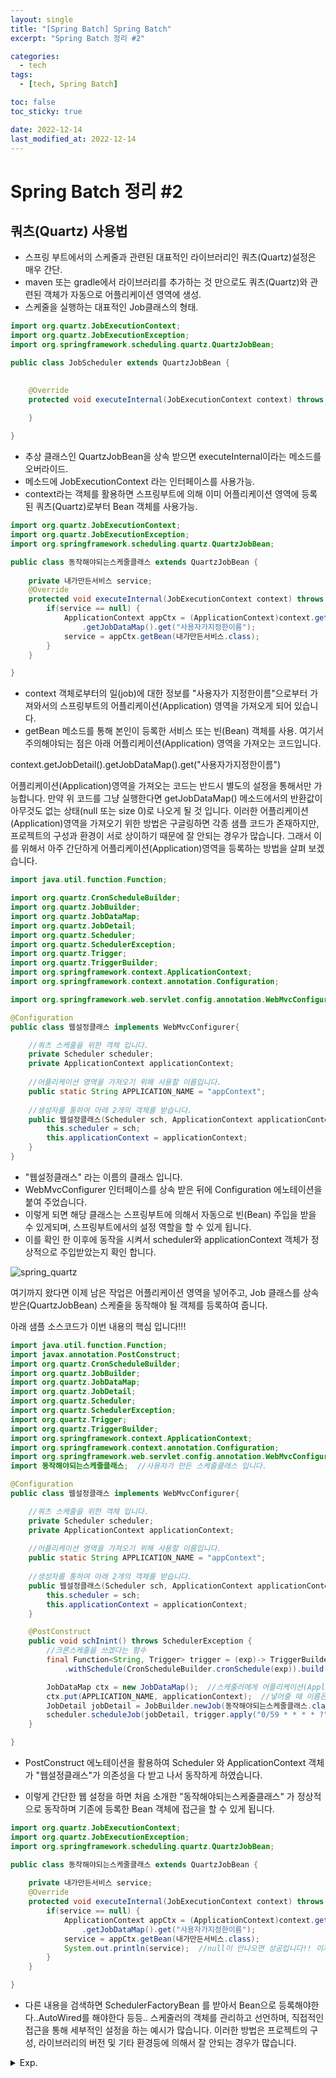 ```yaml
---
layout: single
title: "[Spring Batch] Spring Batch"
excerpt: "Spring Batch 정리 #2"

categories:
  - tech
tags:
  - [tech, Spring Batch]

toc: false
toc_sticky: true

date: 2022-12-14
last_modified_at: 2022-12-14
---
```

# Spring Batch 정리 #2
## 쿼츠(Quartz) 사용법
- 스프링 부트에서의 스케줄과 관련된 대표적인 라이브러리인 쿼츠(Quartz)설정은 매우 간단.
- maven 또는 gradle에서 라이브러리를 추가하는 것 만으로도 쿼츠(Quartz)와 관련된 객체가 자동으로 어플리케이션 영역에 생성.
- 스케줄을 실행하는 대표적인 Job클래스의 형태.

```java
import org.quartz.JobExecutionContext;
import org.quartz.JobExecutionException;
import org.springframework.scheduling.quartz.QuartzJobBean;

public class JobScheduler extends QuartzJobBean {
	

    @Override
    protected void executeInternal(JobExecutionContext context) throws JobExecutionException {
		
    }

}
```

- 추상 클래스인 QuartzJobBean을 상속 받으면 executeInternal이라는 메소드를 오버라이드.
- 메소드에 JobExecutionContext 라는 인터페이스를 사용가능.
- context라는 객체를 활용하면 스프링부트에 의해 이미 어플리케이션 영역에 등록된 쿼츠(Quartz)로부터 Bean 객체를 사용가능.

```java
import org.quartz.JobExecutionContext;
import org.quartz.JobExecutionException;
import org.springframework.scheduling.quartz.QuartzJobBean;

public class 동작해야되는스케줄클래스 extends QuartzJobBean {
	
    private 내가만든서비스 service;
    @Override
    protected void executeInternal(JobExecutionContext context) throws JobExecutionException {
        if(service == null) { 
            ApplicationContext appCtx = (ApplicationContext)context.getJobDetail()
                .getJobDataMap().get("사용자가지정한이름");
            service = appCtx.getBean(내가만든서비스.class); 
        }        
    }

}
```

- context 객체로부터의 일(job)에 대한 정보를 "사용자가 지정한이름"으로부터 가져와서의 스프링부트의 어플리케이션(Application) 영역을 가져오게 되어 있습니다.
- getBean 메소드를 통해 본인이 등록한 서비스 또는 빈(Bean) 객체를 사용.
여기서 주의해야되는 점은 아래 어플리케이션(Application) 영역을 가져오는 코드입니다.

context.getJobDetail().getJobDataMap().get("사용자가지정한이름")
 
어플리케이션(Application)영역을 가져오는 코드는 반드시 별도의 설정을 통해서만 가능합니다.
만약 위 코드를 그냥 실행한다면 getJobDataMap() 메소드에서의 반환값이 아무것도 없는 상태(null 또는 size 0)로 나오게 될 것 입니다.
이러한 어플리케이션(Application)영역을 가져오기 위한 방법은 구글링하면 각종 샘플 코드가 존재하지만, 프로젝트의 구성과 환경이 서로 상이하기 때문에 잘 안되는 경우가 많습니다.
그래서 이를 위해서 아주 간단하게 어플리케이션(Application)영역을 등록하는 방법을 살펴 보겠습니다.

```java
import java.util.function.Function;

import org.quartz.CronScheduleBuilder;
import org.quartz.JobBuilder;
import org.quartz.JobDataMap;
import org.quartz.JobDetail;
import org.quartz.Scheduler;
import org.quartz.SchedulerException;
import org.quartz.Trigger;
import org.quartz.TriggerBuilder;
import org.springframework.context.ApplicationContext;
import org.springframework.context.annotation.Configuration;

import org.springframework.web.servlet.config.annotation.WebMvcConfigurer;

@Configuration
public class 웹설정클래스 implements WebMvcConfigurer{

    //쿼츠 스케줄을 위한 객체 입니다.
    private Scheduler scheduler;
    private ApplicationContext applicationContext;
    
    //어플리케이션 영역을 가져오기 위해 사용할 이름입니다.
    public static String APPLICATION_NAME = "appContext"; 
	
    //생성자를 통하여 아래 2개의 객체를 받습니다.
    public 웹설정클래스(Scheduler sch, ApplicationContext applicationContext) {
        this.scheduler = sch;
        this.applicationContext = applicationContext;
    }
}
```

- "웹설정클래스" 라는 이름의 클래스 입니다.
- WebMvcConfigurer 인터페이스를 상속 받은 뒤에 Configuration 에노테이션을 붙여 주었습니다.
- 이렇게 되면 해당 클래스는 스프링부트에 의해서 자동으로 빈(Bean) 주입을 받을 수 있게되며, 스프링부트에서의 설정 역할을 할 수 있게 됩니다.
- 이를 확인 한 이후에 동작을 시켜서 scheduler와 applicationContext 객체가 정상적으로 주입받았는지 확인 합니다.

![spring_quartz](./../../images/tech/spring_batch_quartz.png)

여기까지 왔다면 이제 남은 작업은 어플리케이션 영역을 넣어주고, Job 클래스를 상속받은(QuartzJobBean) 스케줄을 동작해야 될 객체를 등록하여 줍니다.

아래 샘플 소스코드가 이번 내용의 핵심 입니다!!!

```java
import java.util.function.Function;
import javax.annotation.PostConstruct;
import org.quartz.CronScheduleBuilder;
import org.quartz.JobBuilder;
import org.quartz.JobDataMap;
import org.quartz.JobDetail;
import org.quartz.Scheduler;
import org.quartz.SchedulerException;
import org.quartz.Trigger;
import org.quartz.TriggerBuilder;
import org.springframework.context.ApplicationContext;
import org.springframework.context.annotation.Configuration;
import org.springframework.web.servlet.config.annotation.WebMvcConfigurer;
import 동작해야되는스케줄클래스;  //사용자가 만든 스케줄클래스 입니다.

@Configuration
public class 웹설정클래스 implements WebMvcConfigurer{

    //쿼츠 스케줄을 위한 객체 입니다.
    private Scheduler scheduler;
    private ApplicationContext applicationContext;
    
    //어플리케이션 영역을 가져오기 위해 사용할 이름입니다.
    public static String APPLICATION_NAME = "appContext"; 
	
    //생성자를 통하여 아래 2개의 객체를 받습니다.
    public 웹설정클래스(Scheduler sch, ApplicationContext applicationContext) {
        this.scheduler = sch;
        this.applicationContext = applicationContext;
    }

    @PostConstruct
    public void schInint() throws SchedulerException {
        //크론스케줄을 쓰겠다는 함수
        final Function<String, Trigger> trigger = (exp)-> TriggerBuilder.newTrigger() 
            .withSchedule(CronScheduleBuilder.cronSchedule(exp)).build();

        JobDataMap ctx = new JobDataMap();  //스케줄러에게 어플리케이션(Application)영역을 넣어 줍니다.  
        ctx.put(APPLICATION_NAME, applicationContext);  //넣어줄 때 이름은 "appContext" 입니다.
        JobDetail jobDetail = JobBuilder.newJob(동작해야되는스케줄클래스.class).setJobData(ctx).build();  //스케줄을 생성해서
        scheduler.scheduleJob(jobDetail, trigger.apply("0/59 * * * * ?"));  //크론형식을 더해 시작합니다
    }

}
```

- PostConstruct 에노테이션을 활용하여 Scheduler 와 ApplicationContext 객체가 "웹설정클래스"가 의존성을 다 받고 나서 동작하게 하였습니다.

- 이렇게 간단한 웹 설정을 하면 처음 소개한 "동작해야되는스케줄클래스" 가 정상적으로 동작하며 기존에 등록한 Bean 객체에 접근을 할 수 있게 됩니다.

```java
import org.quartz.JobExecutionContext;
import org.quartz.JobExecutionException;
import org.springframework.scheduling.quartz.QuartzJobBean;

public class 동작해야되는스케줄클래스 extends QuartzJobBean {
	
    private 내가만든서비스 service;
    @Override
    protected void executeInternal(JobExecutionContext context) throws JobExecutionException {
        if(service == null) { 
            ApplicationContext appCtx = (ApplicationContext)context.getJobDetail()
                .getJobDataMap().get("사용자가지정한이름");
            service = appCtx.getBean(내가만든서비스.class); 
            System.out.println(service);  //null이 안나오면 성공입니다!! 이제 원하는작업 ㄱㄱ!
        }        
    }

}
```

- 다른 내용을 검색하면 SchedulerFactoryBean 를 받아서 Bean으로 등록해야한다..AutoWired를 해야한다 등등..
스케줄러의 객체를 관리하고 선언하며, 직접적인 접근을 통해 세부적인 설정을 하는 예시가 많습니다.
이러한 방법은 프로젝트의 구성, 라이브러리의 버전 및 기타 환경등에 의해서 잘 안되는 경우가 많습니다.

<details>
  <summary>Exp.</summary>  
  <pre>

### 참조

- CustomQuartzJob

```java
@EqualsAndHashCode(callSuper=false)
@Data
@Slf4j
@NonNullApi
public class CustomQuartzJob extends QuartzJobBean {

    @Override
    protected void executeInternal(JobExecutionContext context) {
        try{
            PThemeExhbtMgtVO pthemeExhbtMgtVO = (PThemeExhbtMgtVO) context.getMergedJobDataMap().get("themeExhbtMgtVO");
            DsThemeExhbtMstVo dsthemeExhbtMstVO = new DsThemeExhbtMstVo();
            BeanUtils.copyProperties(pthemeExhbtMgtVO, dsthemeExhbtMstVO);
            ApplicationContext ctx = (ApplicationContext) context.getMergedJobDataMap().get("applicationContext");
            ThemeExbtService themeExbtService = ctx.getBean(ThemeExbtService.class);

            log.info("themeExhbtMgtVo : {}", pthemeExhbtMgtVO);
            log.info("themeExbtService:{} ", themeExbtService);

            themeExbtService.themeExbtServiceProc(dsthemeExhbtMstVO, pthemeExhbtMgtVO.getUserId());
        } catch (Exception e){
            e.printStackTrace();
        }
    }

}
```

- JobController

```java
@Api(tags={"4. 테마기획전"})
@RestController
@Slf4j
public class JobController {

    @Autowired
    DynamicScheduleConfig dynamicScheduleConfig;

//    @Autowired
//    ThemeExhbtMgtMapper themeExhbtMgtMapper;

    @Autowired
    @Qualifier("themeExbt")
    private Job job;


    @ApiOperation(value = "테마기획전 자동 업데이트 List", notes = "테마기획전 listThemeJob")
    @PostMapping("/listThemeJob")
    public ResponseEntity<Object> listThemeJob() throws SchedulerException {
        List<Map<String, Object>> out = dynamicScheduleConfig.listJobTrigger();
        log.info("out: {}", out);
        return ResponseEntity.ok(new ReturnVo("true", out));
    }

    @PostConstruct
    public void initThemeAuto()
    {
        log.info("===================================================================");

//        DsThemeExhbtMstVo dsThemeExhbtMstVo = new DsThemeExhbtMstVo();
//        List<DsThemeExhbtMstVo> dsThemeExhbtMstVoList = themeExhbtMgtMapper.selectThemeAutoUpdate(dsThemeExhbtMstVo);
//
//        String userId = "SYSTEM";
//        for(DsThemeExhbtMstVo vo : dsThemeExhbtMstVoList) {
//            log.info("{}, {}, {}, {}, {}", vo.getThemeExhbtSq(), vo.getThemeExhbtTitl(), vo.getCarRnewDcd(), vo.getRnewCyclCd(), userId);
//            PThemeExhbtMgtVO pThemeExhbtMgtVO = new PThemeExhbtMgtVO();
//            BeanUtils.copyProperties(vo, pThemeExhbtMgtVO);
//            pThemeExhbtMgtVO.setUserId(userId);
//
//            String jobName = String.format("job_%s", pThemeExhbtMgtVO.getThemeExhbtSq());
//
//            try {
//                String cronStr = getCrontabStr(pThemeExhbtMgtVO);
//                dynamicScheduleConfig.addJob(jobName, cronStr, pThemeExhbtMgtVO);
//            }catch(MyException ex){
//                log.info("에러가 발생했습니다. {}", ex.getMessage());
//            }
//        }
        log.info("===================================================================");
    }

    private String getCrontabStr(PThemeExhbtMgtVO pThemeExhbtMgtVO) throws MyException {

        String cronStr ;
        if ("01".equals(pThemeExhbtMgtVO.getRnewCyclCd())) {    // 30분
            cronStr = "0 0/30 * 1/1 * ? *";
            //"0/30 * * * * ?"
        } else if ("02".equals(pThemeExhbtMgtVO.getRnewCyclCd())) {    // 1시간
            cronStr = "0 0 0/1 1/1 * ? *";
        } else if ("03".equals(pThemeExhbtMgtVO.getRnewCyclCd())) {    // 3시간
            cronStr = "0 0 0/3 1/1 * ? *";
        } else if ("04".equals(pThemeExhbtMgtVO.getRnewCyclCd())) {    // 6시간
            cronStr = "0 0 0/6 1/1 * ? *";
        } else if ("05".equals(pThemeExhbtMgtVO.getRnewCyclCd())) {    // 12시간
            cronStr = "0 0 0/12 1/1 * ? *";
        } else if ("06".equals(pThemeExhbtMgtVO.getRnewCyclCd())) {    // 24시간
            cronStr = "0 0 12 1/1 * ? *";
        } else {
            throw new MyException("허용 하지 않는 갱신 주기입니다.");
        }
        return cronStr;
    }

    @ApiOperation(value = "테마기획전 자동 업데이트 추가", notes = "테마기획전 addThemeJob")
    @PostMapping("/addThemeJob")
    public ResponseEntity<Object> addThemeJob(@ApiParam("테마기획전 자동") @Valid PThemeExhbtMgtVO pThemeExhbtMgtVO){
        log.info("addThemeJob : {}", pThemeExhbtMgtVO);

        String jobName = String.format("job_%s", pThemeExhbtMgtVO.getThemeExhbtSq());
        if (dynamicScheduleConfig.findJobByJobName(jobName) != null) {
            return ResponseEntity.status(HttpStatus.BAD_REQUEST).body(String.format("%s이 이미 존재 합니다.", jobName));
        }

        try {
            String cronStr = getCrontabStr(pThemeExhbtMgtVO);
            dynamicScheduleConfig.addJob(jobName, cronStr, pThemeExhbtMgtVO);
        }catch(MyException myException ){
            return ResponseEntity.status(HttpStatus.BAD_REQUEST).body("허용하지 않는 갱신 주기 코드 입니다.");
        }

        return ResponseEntity.ok(new ReturnVo("true", ""));
    }

    @ApiOperation(value = "테마기획전 자동 업데이트 수정", notes = "테마기획전 editThemeJob")
    @PostMapping("/editThemeJob")
    public ResponseEntity<Object> editThemeJob(@ApiParam("테마기획전 자동") @Valid PThemeExhbtMgtVO pThemeExhbtMgtVO){
        log.info("editThemeJob : {}", pThemeExhbtMgtVO);

        String jobName = String.format("job_%s", pThemeExhbtMgtVO.getThemeExhbtSq());
        if (dynamicScheduleConfig.findJobByJobName(jobName) == null) {
            return ResponseEntity.status(HttpStatus.BAD_REQUEST).body(String.format("%s은 존재 하지 않는 job입니다.", jobName));
        }

        try {
            String cronStr = getCrontabStr(pThemeExhbtMgtVO);
            dynamicScheduleConfig.updateJob(jobName, cronStr, pThemeExhbtMgtVO);
        }catch(MyException myException ){
            return ResponseEntity.status(HttpStatus.BAD_REQUEST).body("허용하지 않는 갱신 주기 코드 입니다.");
        }

        return ResponseEntity.ok(new ReturnVo("true", ""));
    }

    @ApiOperation(value = "테마기획전 자동 업데이트 삭제", notes = "테마기획전 stopThemeJob")
    @PostMapping("/stopThemeJob")
    public ResponseEntity<Object> stopThemeJob(@ApiParam("테마기획전 자동") @Valid DThemeExhbtMgtVO dThemeExhbtMgtVO){

        log.info("stopThemeJob : {}", dThemeExhbtMgtVO);

        String jobName = String.format("job_%s", dThemeExhbtMgtVO.getThemeExhbtSq());
        if (dynamicScheduleConfig.findJobByJobName(jobName) == null) {
            return ResponseEntity.status(HttpStatus.BAD_REQUEST).body(String.format("%s은 존재 하지 않는 job입니다.", jobName));
        }
        dynamicScheduleConfig.deleteJob(jobName);

        return ResponseEntity.ok(new ReturnVo("true", ""));
    }
}
```

  </pre>
</details>